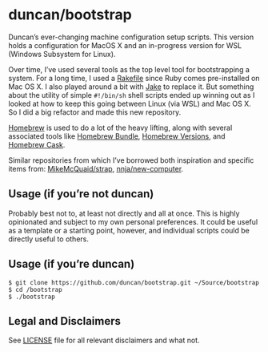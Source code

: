# duncan/bootstrap

Duncan’s ever-changing machine configuration setup scripts. This version holds a configuration for MacOS X and an in-progress version for WSL (Windows Subsystem for Linux). 

Over time, I’ve used several tools as the top level tool for bootstrapping a system. For a long time, I used a [Rakefile](https://ruby.github.io/rake/) since Ruby comes pre-installed on Mac OS X. I also played around a bit with [Jake](http://jakejs.com/) to replace it. But something about the utility of simple `#!/bin/sh` shell scripts ended up winning out as I looked at how to keep this going between Linux (via WSL) and Mac OS X. So I did a big refactor and made this new repository.

[Homebrew](https://brew.sh/) is used to do a lot of the heavy lifting, along with several associated tools like [Homebrew Bundle](https://github.com/Homebrew/homebrew-bundle), [Homebrew Versions](https://github.com/Homebrew/homebrew-versions), and [Homebrew Cask](https://github.com/Homebrew/homebrew-cask). 

Similar repositories from which I’ve borrowed both inspiration and specific items from: [MikeMcQuaid/strap](https://github.com/MikeMcQuaid/strap/blob/master/bin/strap.sh), [nnja/new-computer](https://github.com/nnja/new-computer).

## Usage (if you’re not duncan)

Probably best not to, at least not directly and all at once. This is highly opinionated and subject to my own personal preferences. It could be useful as a template or a starting point, however, and individual scripts could be directly useful to others.

## Usage (if you’re duncan)

```
$ git clone https://github.com/duncan/bootstrap.git ~/Source/bootstrap
$ cd /bootstrap
$ ./bootstrap
```

## Legal and Disclaimers

See [LICENSE](LICENSE) file for all relevant disclaimers and what not. 